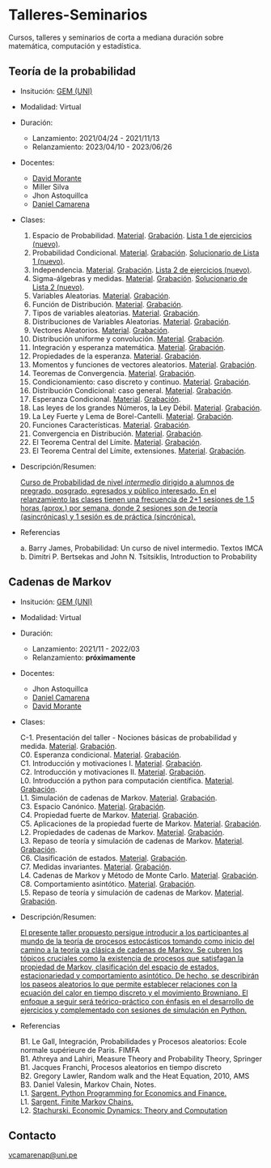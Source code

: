 # Talleres-Seminarios

Cursos, talleres y seminarios de corta a mediana duración sobre matemática, computación y estadística.



## Teoría de la probabilidad

- Insitución: [GEM (UNI)](https://www.facebook.com/GEMFCUNI)

- Modalidad: Virtual

- Duración: 

   - Lanzamiento: 2021/04/24 - 2021/11/13
   - Relanzamiento: 2023/04/10 - 2023/06/26

- Docentes: 

   - [David Morante](https://github.com/Dlay05)
   - Miller Silva
   - Jhon Astoquillca
   - [Daniel Camarena](https://github.com/DanielCamarena)

- Clases:
   
   1. Espacio de Probabilidad. [Material](https://drive.google.com/file/d/1OKCu-ILEGoG_iw693BtbzvaQlsTu7Q9U/view?usp=share_link). [Grabación](https://youtu.be/S3exXxAityg). [Lista 1 de ejercicios (nuevo)](https://drive.google.com/file/d/1J5JyTnD5Ff_eiDbrw4lUxGqzgBnbVFdl/view?usp=share_link).
   2. Probabilidad Condicional. [Material](https://drive.google.com/file/d/10DPacAFxwR3ECfHxLW7UBsBZvSyL5R54/view?usp=share_link). [Grabación](https://youtu.be/gfS4voMJcwA). [Solucionario de Lista 1 (nuevo)](https://drive.google.com/file/d/1xzItB7sFVz-nwVrUaszbTp-n1HuvoDRs/view?usp=share_link).
   3. Independencia. [Material](https://drive.google.com/file/d/12AWRgalmjVyVM7EC-wdH9AmdzrxQA-e3/view?usp=share_link). [Grabación](https://youtu.be/Gq82OKxrlUg). [Lista 2 de ejercicios (nuevo)](https://drive.google.com/file/d/1J5JyTnD5Ff_eiDbrw4lUxGqzgBnbVFdl/view?usp=share_link). 
   4. Sigma-álgebras y medidas. [Material](https://drive.google.com/file/d/1nzaW3GMgz8sx6MfMbSNLAPAcTpWm1Aja/view?usp=share_link). [Grabación](https://youtu.be/CxMyLMm4Pf4). [Solucionario de Lista 2 (nuevo)](https://drive.google.com/file/d/1xzItB7sFVz-nwVrUaszbTp-n1HuvoDRs/view?usp=share_link).
   5. Variables Aleatorias. [Material](https://drive.google.com/file/d/1nxy7fR-BNqMbVQRP4X0dKGqrWw5G74kC/view?usp=share_link). [Grabación](https://youtu.be/JXgDHkz5S-8).
   6. Función de Distribución. [Material](). [Grabación](https://youtu.be/dkTglvD0ToU).
   7. Tipos de variables aleatorias. [Material](). [Grabación](https://youtu.be/f-LM-_RZ9yc).
   8. Distribuciones de Variables Aleatorias. [Material](). [Grabación](https://youtu.be/EkzT4guT8og).
   9. Vectores Aleatorios. [Material](). [Grabación](https://youtu.be/yGhmEPOqdwE).
   10. Distribución uniforme y convolución. [Material](). [Grabación](https://youtu.be/IwfjTGQGyR4).
   11. Integración y esperanza matemática. [Material](). [Grabación]().
   12. Propiedades de la esperanza. [Material](). [Grabación]().
   13. Momentos y funciones de vectores aleatorios. [Material](). [Grabación]().
   14. Teoremas de Convergencia. [Material](). [Grabación]().
   15. Condicionamiento: caso discreto y continuo. [Material](). [Grabación]().
   16. Distribución Condicional: caso general. [Material](). [Grabación]().
   17. Esperanza Condicional. [Material](). [Grabación]().
   18. Las leyes de los grandes Números, la Ley Débil. [Material](). [Grabación]().
   19. La Ley Fuerte y Lema de Borel-Cantelli. [Material](). [Grabación]().
   20. Funciones Características. [Material](). [Grabación]().
   21. Convergencia en Distribución. [Material](). [Grabación]().
   22. El Teorema Central del Límite. [Material](). [Grabación]().
   23. El Teorema Central del Límite, extensiones. [Material](). [Grabación]().

- Descripción/Resumen: 
   
   [Curso de Probabilidad de nivel *intermedio* dirigido a alumnos de pregrado, posgrado, egresados y público interesado. En el relanzamiento las clases tienen una frecuencia de 2+1 sesiones de 1.5 horas (aprox.) por semana, donde 2 sesiones son de teoría (asincrónicas) y 1 sesión es de práctica (sincrónica).](https://www.facebook.com/GEMFCUNI/posts/pfbid025QnWHQb9F6HdTH8HNZiqf6SL1T19WXqCrdWwm41ccxiccLfUUBca9czd3AtG4Z3ul)
   
- Referencias
   
   a. Barry James, Probabilidad: Un curso de nivel intermedio. Textos IMCA <br>
   b. Dimitri P. Bertsekas and John N. Tsitsiklis, Introduction to Probability <br>


## Cadenas de Markov

- Insitución: [GEM (UNI)](https://www.facebook.com/GEMFCUNI)

- Modalidad: Virtual

- Duración: 

   - Lanzamiento: 2021/11 - 2022/03
   - Relanzamiento: **próximamente**

- Docentes: 

   - Jhon Astoquillca
   - [Daniel Camarena](https://github.com/DanielCamarena)
   - [David Morante](https://github.com/Dlay05)

- Clases:
   
   C-1. Presentación del taller - Nociones básicas de probabilidad y medida. [Material](). [Grabación]().<br>
   C0. Esperanza condicional. [Material](). [Grabación]().<br>
   C1. Introducción y motivaciones I. [Material](). [Grabación]().<br>
   C2. Introducción y motivaciones II. [Material](). [Grabación]().<br>
   L0. Introducción a python para computación científica. [Material](). [Grabación]().<br>
   L1. Simulación de cadenas de Markov. [Material](). [Grabación]().<br>
   C3. Espacio Canónico. [Material](). [Grabación]().<br>
   C4. Propiedad fuerte de Markov. [Material](). [Grabación]().<br>
   C5. Aplicaciones de la propiedad fuerte de Markov. [Material](). [Grabación]().<br>
   L2. Propiedades de cadenas de Markov. [Material](). [Grabación]().<br>
   L3. Repaso de teoría y simulación de cadenas de Markov. [Material](). [Grabación]().<br>
   C6. Clasificación de estados. [Material](). [Grabación]().<br>
   C7. Medidas invariantes. [Material](). [Grabación](). <br>
   L4. Cadenas de Markov y Método de Monte Carlo. [Material](). [Grabación](). <br>
   C8. Comportamiento asintótico. [Material](). [Grabación](). <br>
   L5. Repaso de teoría y simulación de cadenas de Markov. [Material](). [Grabación](). <br>

- Descripción/Resumen: 
   
   [El presente taller propuesto persigue introducir a los participantes al mundo de la teoría de procesos estocásticos tomando como inicio del camino a la teoría ya clásica de cadenas de Markov. Se cubren los tópicos cruciales como la existencia de procesos que satisfagan la propiedad de Markov, clasificación del espacio de estados, estacionariedad y comportamiento asintótico. De hecho, se describirán los paseos aleatorios lo que permite establecer relaciones con la ecuación del calor en tiempo discreto y el movimiento Browniano. El enfoque a seguir será teórico-práctico con énfasis en el desarrollo de ejercicios y complementado con sesiones de simulación en Python.](https://www.facebook.com/GEMFCUNI/posts/pfbid0axQFuTPstJ6ErGkQgcYCQp5dgt2Kmou9Fp5NiwwxVtvVmohyUActGWZn4QP8cFAEl)
   
- Referencias
   
   B1. Le Gall, Integración, Probabilidades y Procesos aleatorios: Ecole normale supérieure de Paris. FIMFA <br>
   B1. Athreya and Lahiri, Measure Theory and Probability Theory, Springer <br>
   B1. Jacques Franchi, Procesos aleatorios en tiempo discreto <br>
   B2. Gregory Lawler, Random walk and the Heat Equation, 2010, AMS  <br>
   B3. Daniel Valesin, Markov Chain, Notes. <br>
   L1. [Sargent. Python Programming for Economics and Finance.](https://python-programming.quantecon.org/intro.html) <br>
   L1. [Sargent. Finite Markov Chains.](https://python.quantecon.org/finite_markov.html) <br>
   L2. [Stachurski. Economic Dynamics: Theory and Computation](https://johnstachurski.net/edtc.html) <br>


## Contacto

vcamarenap@uni.pe
